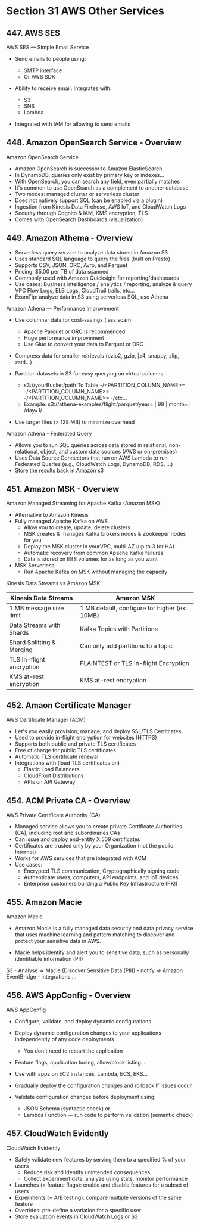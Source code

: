 # Section 31 AWS Other Services

## 447. AWS SES

AWS SES — Simple Email Service

- Send emails to people using:
    - SMTP interface
    - Or AWS SDK

- Ability to receive email. Integrates with:
    - S3
    - SNS
    - Lambda

- Integrated with IAM for allowing to send emails

## 448. Amazon OpenSearch Service - Overview

Amazon OpenSearch Service

- Amazon OpenSearch is successor to Amazon ElasticSearch
- In DynamoDB, queries only exist by primary key or indexes...
- With OpenSearch, you can search any field, even partially matches
- It's common to use OpenSearch as a complement to another database
- Two modes: managed cluster or serverless cluster
- Does not natively support SQL (can be enabled via a plugin)
- Ingestion from Kinesis Data Firehose, AWS loT, and CloudWatch Logs
- Security through Cognito & IAM, KMS encryption, TLS
- Comes with OpenSearch Dashboards (visualization)

## 449. Amazon Athema - Overview

- Serverless query service to analyze data stored in Amazon S3
- Uses standard SQL language to query the files (built on Presto)
- Supports CSV, JSON, ORC, Avro, and Parquet
- Pricing: $5.00 per TB of data scanned
- Commonly used with Amazon Quicksight for reporting/dashboards
- Use cases: Business intelligence / analytics / reporting, analyze & query VPC Flow Logs, ELB Logs, CloudTrail trails, etc...
- ExamTip: analyze data in S3 using serverless SQL, use Athena

Amazon Athena — Performance Improvement

- Use columnar data for cost-savings (less scan)
    - Apache Parquet or ORC is recommended
    - Huge performance improvement
    - Use Glue to convert your data to Parquet or ORC

- Compress data for smaller retrievals (bzip2, gzip, |z4, snappy, zlip, zstd...)
- Partition datasets in S3 for easy querying on virtual columns
    - s3://yourBucket/path To Table
        -/<PARTITION_COLUMN_NAME>=<VALUE>
            -/<PARTITION_COLUMN_NAME>=<VALUE>
                -/<PARTITION_COLUMN_NAME>=<VALUE>
                    -/etc...
    - Example: s3://athena-examples/flight/parquet/year= | 99 |     month= | /day=1/
- Use larger files (> 128 MB) to minimize overhead

Amazon Athena - Federated Query

- Allows you to run SQL queries across data stored in relational, non-relational, object, and custom data sources (AWS or on-premises)
- Uses Data Source Connectors that run on AWS Lambda to run Federated Queries (e.g., CloudWatch Logs, DynamoDB, RDS, ...)
- Store the results back in Amazon s3

## 451. Amazon MSK - Overview

Amazon Managed Streaming for Apache Kafka (Amazon MSK)

- Alternative to Amazon Kinesis
- Fully managed Apache Kafka on AWS
    - Allow you to create, update, delete clusters
    - MSK creates & manages Kafka brokers nodes & Zookeeper nodes for you
    - Deploy the MSK cluster in yourVPC, multi-AZ (up to 3 for HA)
    - Automatic recovery from common Apache Kafka failures
    - Data is stored on EBS volumes for as long as you want
- MSK Serverless
    - Run Apache Kafka on MSK without managing the capacity

Kinesis Data Streams vs Amazon MSK

| Kinesis Data Streams | Amazon MSK |
| --- | --- |
| 1 MB message size limit | 1 MB default, configure for higher (ex: 10MB) |
| Data Streams with Shards | Kafka Topics with Partitions |
| Shard Splitting & Merging | Can only add partitions to a topic |
| TLS In-flight encryption | PLAINTEST or TLS In-flight Encryption |
| KMS at-rest encryption | KMS at-rest encryption |

## 452. Amaon Certificate Manager

AWS Certificate Manager (ACM)

- Let's you easily provision, manage, and deploy SSL/TLS Certitcates
- Used to provide in-flight encryption for websites (HTTPS)
- Supports both public and private TLS certificates
- Free of charge for public TLS certificates
- Automatic TLS certificate renewal
- Integrations with (load TLS certificates on)
    - Elastic Load Balancers
    - CloudFront Distributions
    - APls on API Gateway

## 454. ACM Private CA - Overview

AWS Private Certificate Authority (CA)

- Managed service allows you to create private Certificate Authorities (CA), including root and subordinaries CAs
- Can issue and deploy end-entity X.509 certificates
- Certificates are trusted only by your Organization (not the public Internet)
- Works for AWS services that are integrated with ACM
- Use cases:
    - Encrypted TLS communication, Cryptographically signing code
    - Authenticate users, computers, API endpoints, and IoT devices
    - Enterprise customers building a Public Key Infrastructure (PK!)

## 455. Amazon Macie

Amazon Macie

- Amazon Macie is a fully managed data security and data privacy service that uses machine learning and pattern matching to discover and protect your sensitive data in AWS.

- Macie helps identify and alert you to sensitive data, such as personally identifiable information (PII)

S3 - Analyse => Macie (Discover Sensitive Data (PII)) - notify => Amazon EventBridge - integrations ...

## 456. AWS AppConfig - Overview

AWS AppConfig

- Configure, validate, and deploy dynamic configurations
- Deploy dynamic configuration changes to your applications independently of any code deployments
    - You don't need to restart the application

- Feature flags, application tuning, allow/block listing...
- Use with apps on EC2 instances, Lambda, ECS, EKS...
- Gradually deploy the configuration changes and rollback If issues occur
- Validate configuration changes before deployment using:
    - JSON Schema (syntactic check) or
    - Lambda Function — run code to perform validation (semantic check)

## 457. CloudWatch Evidently

CloudWatch Evidently

- Safely validate new features by serving them to a specified % of your users
    - Reduce risk and identify unintended consequences
    - Collect experiment data, analyze using stats, monitor performance
- Launches (= feature flags): enable and disable features for a subset of users
- Experiments (= A/B testing): compare multiple versions of the same feature
- Overrides: pre-define a variation for a specific user
- Store evaluation events in CloudWatch Logs or S3